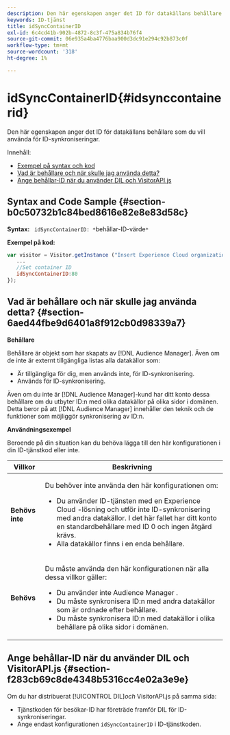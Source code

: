 ```yaml
---
description: Den här egenskapen anger det ID för datakällans behållare som du vill använda för ID-synkroniseringar.
keywords: ID-tjänst
title: idSyncContainerID
exl-id: 6c4cd41b-902b-4872-8c3f-475a834b76f4
source-git-commit: 06e935a4ba4776baa900d3dc91e294c92b873c0f
workflow-type: tm+mt
source-wordcount: '318'
ht-degree: 1%

---
```


# idSyncContainerID{#idsynccontainerid}

Den här egenskapen anger det ID för datakällans behållare som du vill använda för ID-synkroniseringar.

Innehåll:

<ul class="simplelist"> 
 <li> <a href="../../library/function-vars/idsyncontainerid.md#section-b0c50732b1c84bed8616e82e8e83d58c" format="dita" scope="local"> Exempel på syntax och kod  </a> </li> 
 <li> <a href="../../library/function-vars/idsyncontainerid.md#section-6aed44fbe9d6401a8f912cb0d98339a7" format="dita" scope="local"> Vad är behållare och när skulle jag använda detta?  </a> </li> 
 <li> <a href="../../library/function-vars/idsyncontainerid.md#section-f283cb69c8de4348b5316cc4e02a3e9e" format="dita" scope="local"> Ange behållar-ID när du använder DIL och VisitorAPI.js  </a> </li> 
</ul>

## Syntax and Code Sample {#section-b0c50732b1c84bed8616e82e8e83d58c}

**Syntax:** ` idSyncContainerID: *`behållar-ID-värde`*`

**Exempel på kod:**

```js
var visitor = Visitor.getInstance ("Insert Experience Cloud organization ID here",{ 
   ... 
   //Set container ID 
   idSyncContainerID:80 
});
```

## Vad är behållare och när skulle jag använda detta? {#section-6aed44fbe9d6401a8f912cb0d98339a7}

**Behållare**

Behållare är objekt som har skapats av [!DNL Audience Manager]. Även om de inte är externt tillgängliga listas alla datakällor som:

* Är tillgängliga för dig, men används inte, för ID-synkronisering.
* Används för ID-synkronisering.

Även om du inte är [!DNL Audience Manager]-kund har ditt konto dessa behållare om du utbyter ID:n med olika datakällor på olika sidor i domänen. Detta beror på att [!DNL Audience Manager] innehåller den teknik och de funktioner som möjliggör synkronisering av ID:n.

**Användningsexempel**

Beroende på din situation kan du behöva lägga till den här konfigurationen i din ID-tjänstkod eller inte.

<table id="table_48621F343C7F4760A75F6BCC2DB2DA20"> 
 <thead> 
  <tr> 
   <th colname="col1" class="entry"> Villkor </th> 
   <th colname="col2" class="entry"> Beskrivning </th> 
  </tr> 
 </thead>
 <tbody> 
  <tr> 
   <td colname="col1"> <p> <b>Behövs inte</b> </p> </td> 
   <td colname="col2"> <p>Du behöver inte använda den här konfigurationen om: </p> <p> 
     <ul id="ul_4D6F794CD65C43D0BEFBA6F5DE420C2E"> 
      <li id="li_0F048A6AC7BE4450AFA1B20B1AC25808">Du använder ID-tjänsten med en <span class="keyword"> Experience Cloud </span>-lösning och utför inte ID-synkronisering med andra datakällor. I det här fallet har ditt konto en standardbehållare med ID 0 och ingen åtgärd krävs. </li> 
      <li id="li_5657D64D9406407D9B4DB7D8BE4F8EE4">Alla datakällor finns i en enda behållare. </li> 
     </ul> </p> </td> 
  </tr> 
  <tr> 
   <td colname="col1"> <p> <b>Behövs</b> </p> </td> 
   <td colname="col2"> <p>Du måste använda den här konfigurationen när alla dessa villkor gäller: </p> <p> 
     <ul id="ul_9AFD14FC5A2745F7BD7BE7B64545DA62"> 
      <li id="li_04F0EFBBD71B43608CAAA7E7409D33FE">Du använder inte <span class="keyword"> Audience Manager </span>. </li> 
      <li id="li_4BFA6DC76CE9455EBBC337FD2FE820BF">Du måste synkronisera ID:n med andra datakällor som är ordnade efter behållare. </li> 
      <li id="li_731DA5D1CBF244F8BEBE57C0E2EBA713">Du måste synkronisera ID:n med datakällor i olika behållare på olika sidor i domänen. </li> 
     </ul> </p> </td> 
  </tr> 
 </tbody> 
</table>

## Ange behållar-ID när du använder DIL och VisitorAPI.js {#section-f283cb69c8de4348b5316cc4e02a3e9e}

Om du har distribuerat [!UICONTROL DIL]*och* VisitorAPI.js på samma sida:

* Tjänstkoden för besökar-ID har företräde framför DIL för ID-synkroniseringar.
* Ange endast konfigurationen `idSyncContainerID` i ID-tjänstkoden.
